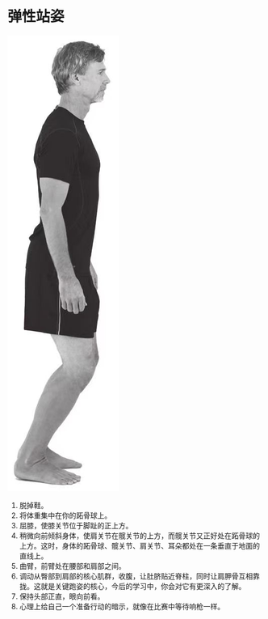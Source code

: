 # 弹性站姿

![5331705722417_.pic](assets/5331705722417_.pic.jpg)

1. 脱掉鞋。
2. 将体重集中在你的跖骨球上。
3. 屈膝，使膝关节位于脚趾的正上方。
4. 稍微向前倾斜身体，使肩关节在髋关节的上方，而髋关节又正好处在跖骨球的上方。这时，身体的跖骨球、髋关节、肩关节、耳朵都处在一条垂直于地面的直线上。
5. 曲臂，前臂处在腰部和肩部之间。
6. 调动从臀部到肩部的核心肌群，收腹，让肚脐贴近脊柱，同时让肩胛骨互相靠拢。这就是关键跑姿的核心，今后的学习中，你会对它有更深入的了解。
7. 保持头部正直，眼向前看。
8. 心理上给自己一个准备行动的暗示，就像在比赛中等待响枪一样。
